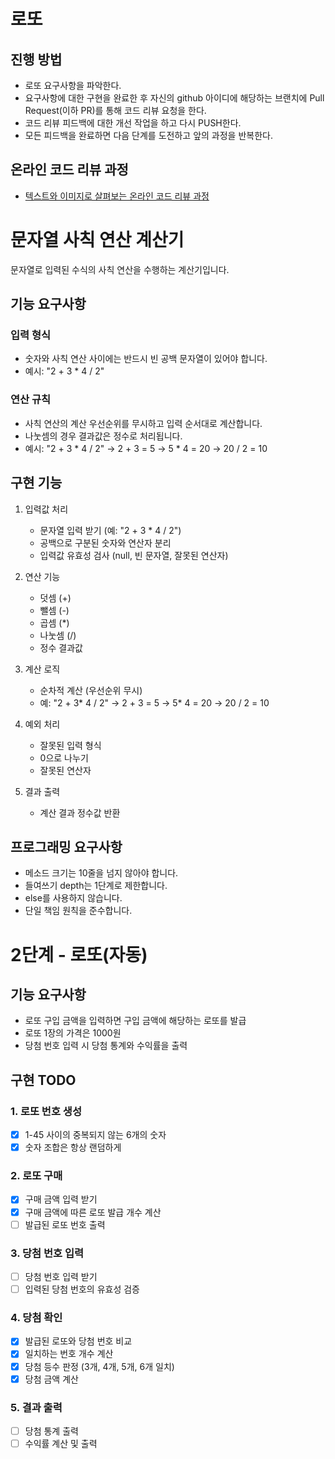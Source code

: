 # 로또

## 진행 방법

- 로또 요구사항을 파악한다.
- 요구사항에 대한 구현을 완료한 후 자신의 github 아이디에 해당하는 브랜치에 Pull Request(이하 PR)를 통해 코드 리뷰 요청을 한다.
- 코드 리뷰 피드백에 대한 개선 작업을 하고 다시 PUSH한다.
- 모든 피드백을 완료하면 다음 단계를 도전하고 앞의 과정을 반복한다.

## 온라인 코드 리뷰 과정

- [텍스트와 이미지로 살펴보는 온라인 코드 리뷰 과정](https://github.com/next-step/nextstep-docs/tree/master/codereview)

# 문자열 사칙 연산 계산기

문자열로 입력된 수식의 사칙 연산을 수행하는 계산기입니다.

## 기능 요구사항

### 입력 형식

- 숫자와 사칙 연산 사이에는 반드시 빈 공백 문자열이 있어야 합니다.
- 예시: "2 + 3 \* 4 / 2"

### 연산 규칙

- 사칙 연산의 계산 우선순위를 무시하고 입력 순서대로 계산합니다.
- 나눗셈의 경우 결과값은 정수로 처리됩니다.
- 예시: "2 + 3 \* 4 / 2" → 2 + 3 = 5 → 5 \* 4 = 20 → 20 / 2 = 10

## 구현 기능

1. 입력값 처리

   - 문자열 입력 받기 (예: "2 + 3 \* 4 / 2")
   - 공백으로 구분된 숫자와 연산자 분리
   - 입력값 유효성 검사 (null, 빈 문자열, 잘못된 연산자)

2. 연산 기능

   - 덧셈 (+)
   - 뺄셈 (-)
   - 곱셈 (\*)
   - 나눗셈 (/)
   - 정수 결과값

3. 계산 로직

   - 순차적 계산 (우선순위 무시)
   - 예: "2 + 3* 4 / 2" → 2 + 3 = 5 → 5* 4 = 20 → 20 / 2 = 10

4. 예외 처리

   - 잘못된 입력 형식
   - 0으로 나누기
   - 잘못된 연산자

5. 결과 출력
   - 계산 결과 정수값 반환

## 프로그래밍 요구사항

- 메소드 크기는 10줄을 넘지 않아야 합니다.
- 들여쓰기 depth는 1단계로 제한합니다.
- else를 사용하지 않습니다.
- 단일 책임 원칙을 준수합니다.

# 2단계 - 로또(자동)

## 기능 요구사항

- 로또 구입 금액을 입력하면 구입 금액에 해당하는 로또를 발급
- 로또 1장의 가격은 1000원
- 당첨 번호 입력 시 당첨 통계와 수익률을 출력

## 구현 TODO

### 1. 로또 번호 생성

- [x] 1-45 사이의 중복되지 않는 6개의 숫자
- [x] 숫자 조합은 항상 랜덤하게

### 2. 로또 구매

- [x] 구매 금액 입력 받기
- [x] 구매 금액에 따른 로또 발급 개수 계산
- [ ] 발급된 로또 번호 출력

### 3. 당첨 번호 입력

- [ ] 당첨 번호 입력 받기
- [ ] 입력된 당첨 번호의 유효성 검증

### 4. 당첨 확인

- [x] 발급된 로또와 당첨 번호 비교
- [x] 일치하는 번호 개수 계산
- [x] 당첨 등수 판정 (3개, 4개, 5개, 6개 일치)
- [x] 당첨 금액 계산

### 5. 결과 출력

- [ ] 당첨 통계 출력
- [ ] 수익률 계산 및 출력
